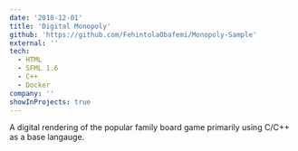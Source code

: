 ```yaml
---
date: '2018-12-01'
title: 'Digital Monopoly'
github: 'https://github.com/FehintolaObafemi/Monopoly-Sample'
external: ''
tech:
  - HTML
  - SFML 1.6
  - C++
  - Docker
company: ''
showInProjects: true
---
```


A digital rendering of the popular family board game primarily using C/C++ as a base langauge.
